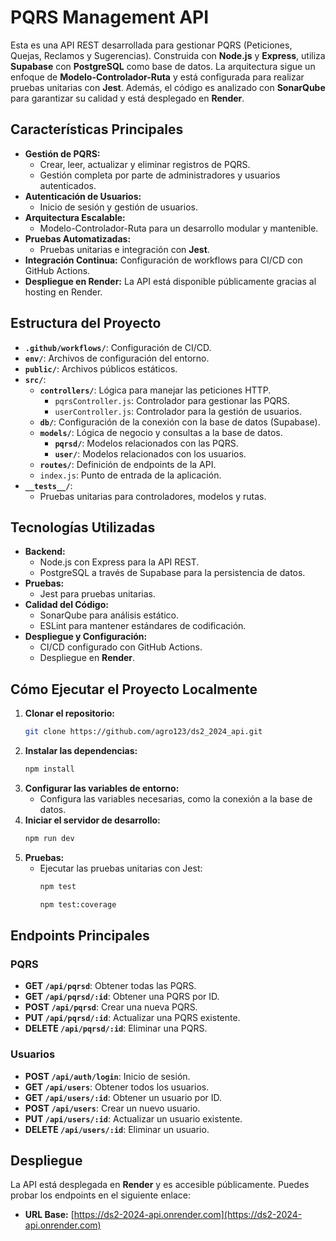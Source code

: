 # **PQRS Management API**

Esta es una API REST desarrollada para gestionar PQRS (Peticiones, Quejas, Reclamos y Sugerencias). Construida con **Node.js** y **Express**, utiliza **Supabase** con **PostgreSQL** como base de datos. La arquitectura sigue un enfoque de **Modelo-Controlador-Ruta** y está configurada para realizar pruebas unitarias con **Jest**. Además, el código es analizado con **SonarQube** para garantizar su calidad y está desplegado en **Render**.

## **Características Principales**

- **Gestión de PQRS:** 
  - Crear, leer, actualizar y eliminar registros de PQRS.
  - Gestión completa por parte de administradores y usuarios autenticados.
- **Autenticación de Usuarios:**
  - Inicio de sesión y gestión de usuarios.
- **Arquitectura Escalable:**
  - Modelo-Controlador-Ruta para un desarrollo modular y mantenible.
- **Pruebas Automatizadas:** 
  - Pruebas unitarias e integración con **Jest**.
- **Integración Continua:** Configuración de workflows para CI/CD con GitHub Actions.
- **Despliegue en Render:** La API está disponible públicamente gracias al hosting en Render.

## **Estructura del Proyecto**

- **`.github/workflows/`**: Configuración de CI/CD.
- **`env/`**: Archivos de configuración del entorno.
- **`public/`**: Archivos públicos estáticos.
- **`src/`**:
  - **`controllers/`**: Lógica para manejar las peticiones HTTP.
    - `pqrsController.js`: Controlador para gestionar las PQRS.
    - `userController.js`: Controlador para la gestión de usuarios.
  - **`db/`**: Configuración de la conexión con la base de datos (Supabase).
  - **`models/`**: Lógica de negocio y consultas a la base de datos.
    - **`pqrsd/`**: Modelos relacionados con las PQRS.
    - **`user/`**: Modelos relacionados con los usuarios.
  - **`routes/`**: Definición de endpoints de la API.
  - `index.js`: Punto de entrada de la aplicación.
- **`__tests__/`**:
  - Pruebas unitarias para controladores, modelos y rutas.

## **Tecnologías Utilizadas**

- **Backend:**
  - Node.js con Express para la API REST.
  - PostgreSQL a través de Supabase para la persistencia de datos.
- **Pruebas:**
  - Jest para pruebas unitarias.
- **Calidad del Código:**
  - SonarQube para análisis estático.
  - ESLint para mantener estándares de codificación.
- **Despliegue y Configuración:**
  - CI/CD configurado con GitHub Actions.
  - Despliegue en **Render**.

## **Cómo Ejecutar el Proyecto Localmente**

1. **Clonar el repositorio:**
   ```bash
   git clone https://github.com/agro123/ds2_2024_api.git
   ```
2. **Instalar las dependencias:**
   ```bash
   npm install
   ```
3. **Configurar las variables de entorno:**
   - Configura las variables necesarias, como la conexión a la base de datos.
4. **Iniciar el servidor de desarrollo:**
   ```bash
   npm run dev
   ```
5. **Pruebas:**
   - Ejecutar las pruebas unitarias con Jest:
     ```bash
     npm test
     ```
      ```bash
     npm test:coverage
     ```

## **Endpoints Principales**

### **PQRS**
- **GET `/api/pqrsd`**: Obtener todas las PQRS.
- **GET `/api/pqrsd/:id`**: Obtener una PQRS por ID.
- **POST `/api/pqrsd`**: Crear una nueva PQRS.
- **PUT `/api/pqrsd/:id`**: Actualizar una PQRS existente.
- **DELETE `/api/pqrsd/:id`**: Eliminar una PQRS.

### **Usuarios**
- **POST `/api/auth/login`**: Inicio de sesión.
- **GET `/api/users`**: Obtener todos los usuarios.
- **GET `/api/users/:id`**: Obtener un usuario por ID.
- **POST `/api/users`**: Crear un nuevo usuario.
- **PUT `/api/users/:id`**: Actualizar un usuario existente.
- **DELETE `/api/users/:id`**: Eliminar un usuario.

## **Despliegue**

La API está desplegada en **Render** y es accesible públicamente. Puedes probar los endpoints en el siguiente enlace:

- **URL Base:** [https://ds2-2024-api.onrender.com](https://ds2-2024-api.onrender.com)
